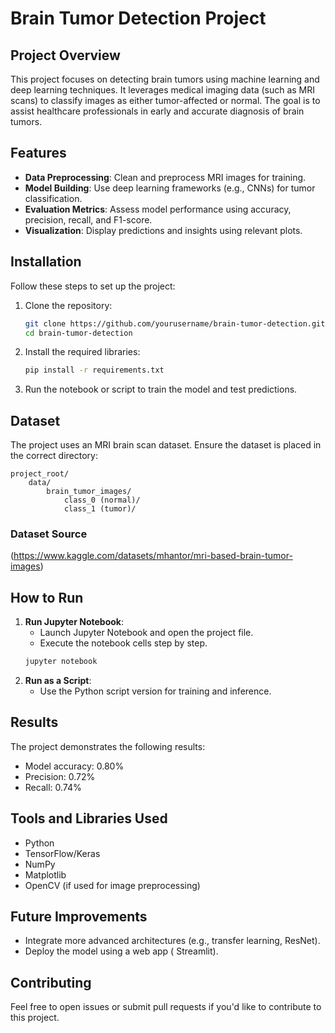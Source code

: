 # Brain Tumor Detection Project

## Project Overview
This project focuses on detecting brain tumors using machine learning and deep learning techniques. It leverages medical imaging data (such as MRI scans) to classify images as either tumor-affected or normal. The goal is to assist healthcare professionals in early and accurate diagnosis of brain tumors.

## Features
- **Data Preprocessing**: Clean and preprocess MRI images for training.
- **Model Building**: Use deep learning frameworks (e.g., CNNs) for tumor classification.
- **Evaluation Metrics**: Assess model performance using accuracy, precision, recall, and F1-score.
- **Visualization**: Display predictions and insights using relevant plots.

## Installation
Follow these steps to set up the project:

1. Clone the repository:
   ```bash
   git clone https://github.com/yourusername/brain-tumor-detection.git
   cd brain-tumor-detection
   ```
2. Install the required libraries:
   ```bash
   pip install -r requirements.txt
   ```
3. Run the notebook or script to train the model and test predictions.

## Dataset
The project uses an MRI brain scan dataset. Ensure the dataset is placed in the correct directory:
```
project_root/
    data/
        brain_tumor_images/
            class_0 (normal)/
            class_1 (tumor)/
```

### Dataset Source
(https://www.kaggle.com/datasets/mhantor/mri-based-brain-tumor-images)

## How to Run
1. **Run Jupyter Notebook**:
   - Launch Jupyter Notebook and open the project file.
   - Execute the notebook cells step by step.
   ```bash
   jupyter notebook
   ```
2. **Run as a Script**:
   - Use the Python script version for training and inference.

## Results
The project demonstrates the following results:
- Model accuracy: 0.80%
- Precision: 0.72%
- Recall: 0.74%

## Tools and Libraries Used
- Python
- TensorFlow/Keras
- NumPy
- Matplotlib
- OpenCV (if used for image preprocessing)

## Future Improvements
- Integrate more advanced architectures (e.g., transfer learning, ResNet).
- Deploy the model using a web app ( Streamlit).

## Contributing
Feel free to open issues or submit pull requests if you'd like to contribute to this project.



